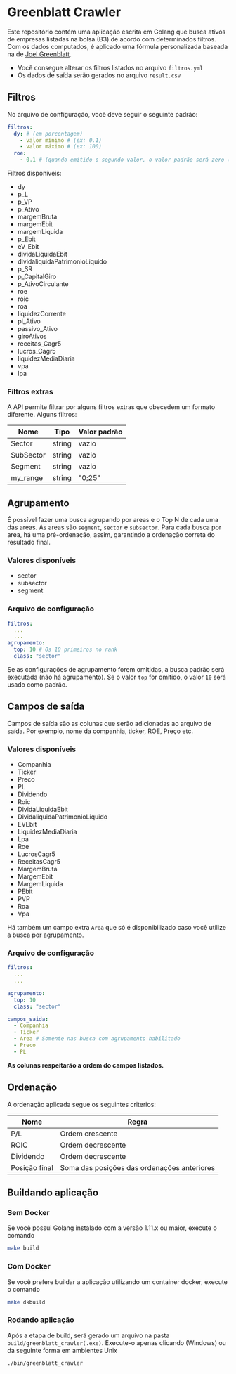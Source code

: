 # Greenblatt Crawler

Este repositório contém uma aplicação escrita em Golang que busca ativos de empresas listadas na bolsa (B3) de acordo com determinados filtros. Com os dados computados, é aplicado uma fórmula personalizada baseada na de [Joel Greenblatt](https://www.amazon.com/Formula-Magica-Greenblatt-Mercado-Portugues/dp/8557173601?tag=techblast0f-20).

- Você consegue alterar os filtros listados no arquivo `filtros.yml`
- Os dados de saída serão gerados no arquivo `result.csv`

## Filtros

No arquivo de configuração, você deve seguir o seguinte padrão:

```yaml
filtros:
  dy: # (em porcentagem)
    - valor mínimo # (ex: 0.1)
    - valor máximo # (ex: 100)
  roe:
    - 0.1 # (quando emitido o segundo valor, o valor padrão será zero (0))
```

Filtros disponíveis:

- dy
- p_L
- p_VP
- p_Ativo
- margemBruta
- margemEbit
- margemLiquida
- p_Ebit
- eV_Ebit
- dividaLiquidaEbit
- dividaliquidaPatrimonioLiquido
- p_SR
- p_CapitalGiro
- p_AtivoCirculante
- roe
- roic
- roa
- liquidezCorrente
- pl_Ativo
- passivo_Ativo
- giroAtivos
- receitas_Cagr5
- lucros_Cagr5
- liquidezMediaDiaria
- vpa
- lpa

### Filtros extras

A API permite filtrar por alguns filtros extras que obecedem um formato diferente. Alguns filtros:

| Nome | Tipo | Valor padrão |
| ---- | ---- | ------------ |
| Sector | string | vazio |
| SubSector | string | vazio |
| Segment | string | vazio |
| my_range | string | "0;25" |

## Agrupamento

É possível fazer uma busca agrupando por areas e o Top N de cada uma das areas. As areas são `segment`, `sector` e `subsector`. Para cada busca por area, há uma pré-ordenação, assim, garantindo a ordenação correta do resultado final.

### Valores disponíveis

- sector
- subsector
- segment

### Arquivo de configuração

```yaml
filtros:
  ...
  ...
agrupamento:
  top: 10 # Os 10 primeiros no rank
  class: "sector"
```

Se as configurações de agrupamento forem omitidas, a busca padrão será executada (não há agrupamento). Se o valor `top` for omitido, o valor `10` será usado como padrão.

## Campos de saída

Campos de saída são as colunas que serão adicionadas ao arquivo de saída. Por exemplo, nome da companhia, ticker, ROE, Preço etc.

### Valores disponíveis

- Companhia
- Ticker
- Preco
- PL
- Dividendo
- Roic
- DividaLiquidaEbit
- DividaliquidaPatrimonioLiquido
- EVEbit
- LiquidezMediaDiaria
- Lpa
- Roe
- LucrosCagr5
- ReceitasCagr5
- MargemBruta
- MargemEbit
- MargemLiquida
- PEbit
- PVP
- Roa
- Vpa

Há também um campo extra `Area` que só é disponibilizado caso você utilize a busca por agrupamento.

### Arquivo de configuração

```yaml
filtros:
  ...
  ...

agrupamento:
  top: 10
  class: "sector"

campos_saida:
  - Companhia
  - Ticker
  - Area # Somente nas busca com agrupamento habilitado
  - Preco
  - PL
```

**As colunas respeitarão a ordem do campos listados.**

## Ordenação

A ordenação aplicada segue os seguintes criterios:

| Nome | Regra |
| ---- | ----- |
| P/L  | Ordem crescente |
| ROIC | Ordem decrescente |
| Dividendo | Ordem decrescente |
| Posição final | Soma das posições das ordenações anteriores |

## Buildando aplicação

### Sem Docker

Se você possui Golang instalado com a versão 1.11.x ou maior, execute o comando

```bash
make build
```

### Com Docker

Se você prefere buildar a aplicação utilizando um container docker, execute o comando

```bash
make dkbuild
```

### Rodando aplicação

Após a etapa de build, será gerado um arquivo na pasta `build/greenblatt_crawler(.exe)`. Execute-o apenas clicando (Windows) ou da seguinte forma em ambientes Unix

```bash
./bin/greenblatt_crawler
```

